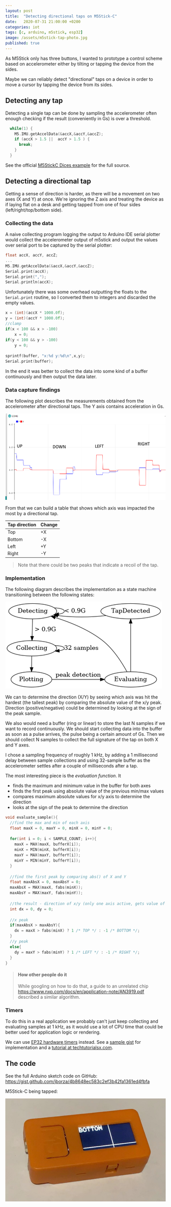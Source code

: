 ```yaml
---
layout: post
title:  "Detecting directional taps on M5Stick-C"
date:   2020-07-31 21:00:00 +0200
categories: iot
tags: [c, arduino, m5stick, esp32]
image: /assets/m5stick-tap-photo.jpg
published: true
---
```


As M5Stick only has three buttons, I wanted to prototype a control scheme based on accelerometer either by tilting or tapping the device from the sides.

Maybe we can reliably detect "directional" taps on a device in order to move a cursor by tapping the device from its sides.


## Detecting any tap

Detecting a single tap can be done by sampling the accelerometer often enough checking if the result (conveniently in Gs) is over a threshold.

```c
  while(1) {
    M5.IMU.getAccelData(&accX,&accY,&accZ);
    if (accX > 1.5 ||  accY > 1.5 ) {
      break;
    }
  }
```

See the official [M5StickC Dices example](https://github.com/m5stack/M5StickC/blob/master/examples/Games/Dices/Dices.ino) for the full source.

## Detecting a directional tap

Getting a sense of direction is harder, as there will be a movement on two axes (X and Y) at once. We're ignoring the Z axis and treating the device as if laying flat on a desk and getting tapped from one of four sides (left/right/top/bottom side).

### Collecting the data

A naive collecting program logging the output to Arduino IDE serial plotter would collect the accelerometer output of m5stick and output the values over serial port to be captured by the serial plotter:

```c
float accX, accY, accZ;
...
M5.IMU.getAccelData(&accX,&accY,&accZ);
Serial.print(accX);
Serial.print(",");
Serial.println(accX);
```

Unfortunately there was some overhead outputting the floats to the `Serial.print` routine, so I converted them to integers and discarded the empty values. 

```c
x = (int)(accX * 1000.0f);
y = (int)(accY * 1000.0f);
//clamp
if(x < 100 && x > -100)
    x = 0;
if(y < 100 && y > -100)
    y = 0;

sprintf(buffer, "x:%d y:%d\n",x,y);  
Serial.print(buffer);
```

In the end it was better to collect the data into some kind of a buffer continuously and then output the data later.

### Data capture findings

The following plot describes the measurements obtained from the accelerometer after directional taps. The Y axis contains acceleration in Gs.

![m5sticks tap plot](m5stick-taps.png)

From that we can build a table that shows which axis was impacted the most by a directional tap.

| Tap direction | Change
| ---| ---
| Top    | +X
| Bottom | -X
| Left   | +Y
| Right  | -Y

> Note that there could be two peaks that indicate a recoil of the tap.

### Implementation

The following diagram describes the implementation as a state machine transitioning between the following states:

![m5sticks state machine](m5stick-directional-tap-diagram.png)

We can to determine the direction (X/Y) by seeing which axis was hit the hardest (the tallest peak) by comparing the absolute value of the x/y peak. Direction (positive/negative) could be determined by looking at the sign of the peak sample.

We also would need a buffer (ring or linear) to store the last N samples if we want to record continuously. We should start collecting data into the buffer as soon as a pulse arrives, the pulse being a certain amount of Gs. Then we should collect N samples to collect the full signature of the tap on both X and Y axes. 

I chose a sampling frequency of roughly 1 kHz, by adding a 1 millisecond delay between sample collections and using 32-sample buffer as the accelerometer settles after a couple of milliseconds after a tap.

The most interesting piece is the *evaluation function*. It 
- finds the maximum and minimum value in the buffer for both axes
- finds the first peak using absolute value of the previous min/max values
- compares maximum absolute values for x/y axis to determine the direction
- looks at the sign of the peak to determine the direction

```c
void evaluate_sample(){
  //find the max and min of each axis
  float maxX = 0, maxY = 0, minX = 0, minY = 0;
  
  for(int i = 0; i < SAMPLE_COUNT; i++){
    maxX = MAX(maxX, bufferX[i]);
    minX = MIN(minX, bufferX[i]);
    maxY = MAX(maxY, bufferY[i]);
    minY = MIN(minY, bufferY[i]);
  }

  //find the first peak by comparing abs() of X and Y
  float maxAbsX = 0, maxAbsY = 0;
  maxAbsX = MAX(maxX, fabs(minX));
  maxAbsY = MAX(maxY, fabs(minY));

  //the result - direction of x/y (only one axis active, gets value of 1/-1)
  int dx = 0, dy = 0;

  //x peak
  if(maxAbsX > maxAbsY){
    dx = maxX > fabs(minX) ? 1 /* TOP */ : -1 /* BOTTOM */;
  }
  //y peak
  else{
    dy = maxY > fabs(minY) ? 1 /* LEFT */ : -1 /* RIGHT */;
  }
}
```

> #### How other people do it
>
> While googling on how to do that, a guide to an unrelated chip https://www.nxp.com/docs/en/application-note/AN3919.pdf described a similar algorithm.

### Timers

To do this in a real application we probably can't just keep collecting and evaluating samples at 1 kHz, as it would use a lot of CPU time that could be better used for application logic or rendering. 

We can use [EP32 hardware timers](https://docs.espressif.com/projects/esp-idf/en/latest/esp32/api-reference/peripherals/timer.html) instead. See a [sample gist](https://gist.github.com/masterdezign/16ca2a55c76ab5bd639af0b7d3709b02) for implementation and a [tutorial at techtutorialsx.com](https://techtutorialsx.com/2017/10/07/esp32-arduino-timer-interrupts/).

## The code

See the full Arduino sketch code on GitHub: https://gist.github.com/jborza/4b8648ec583c2ef3b42fa1361ed4fbfa

M5Stick-C being tapped:

![m5sticks tap](m5stick-tap-photo.jpg)
